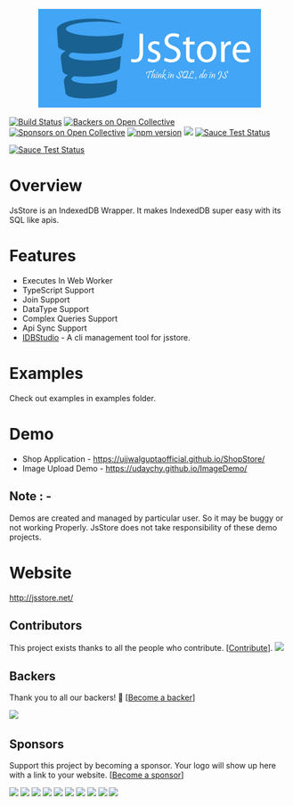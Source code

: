<p align="center"> 
<img src="logos/JsStore_400_177.png">
</p>

[![Build Status](https://travis-ci.org/ujjwalguptaofficial/JsStore.svg?branch=master)](https://travis-ci.org/ujjwalguptaofficial/JsStore)
[![Backers on Open Collective](https://opencollective.com/JsStore/backers/badge.svg)](#backers) [![Sponsors on Open Collective](https://opencollective.com/JsStore/sponsors/badge.svg)](#sponsors) [![npm version](https://badge.fury.io/js/jsstore.svg)](https://badge.fury.io/js/jsstore)
[![](https://data.jsdelivr.com/v1/package/npm/jsstore/badge)](https://www.jsdelivr.com/package/npm/jsstore)
[![Sauce Test Status](https://saucelabs.com/buildstatus/ujjwalgupta)](https://saucelabs.com/u/ujjwalgupta)

[![Sauce Test Status](https://saucelabs.com/browser-matrix/ujjwalgupta.svg)](https://saucelabs.com/u/ujjwalgupta)

# Overview

JsStore is an IndexedDB Wrapper. It makes IndexedDB super easy with its SQL like apis.

# Features 

* Executes In Web Worker
* TypeScript Support
* Join Support
* DataType Support
* Complex Queries Support
* Api Sync Support
* [IDBStudio](https://github.com/ujjwalguptaofficial/idbstudio) - A cli management tool for jsstore.

# Examples

Check out examples in examples folder.

# Demo

* Shop Application - https://ujjwalguptaofficial.github.io/ShopStore/
* Image Upload Demo - https://udaychy.github.io/ImageDemo/

## Note : - 
Demos are created and managed by particular user. So it may be buggy or not working Properly. JsStore does not take responsibility of these demo projects.

# Website

http://jsstore.net/

## Contributors

This project exists thanks to all the people who contribute. [[Contribute](CONTRIBUTING.md)].
<a href="graphs/contributors"><img src="https://opencollective.com/JsStore/contributors.svg?width=890&button=false" /></a>


## Backers

Thank you to all our backers! 🙏 [[Become a backer](https://opencollective.com/JsStore#backer)]

<a href="https://opencollective.com/JsStore#backers" target="_blank"><img src="https://opencollective.com/JsStore/backers.svg?width=890"></a>


## Sponsors

Support this project by becoming a sponsor. Your logo will show up here with a link to your website. [[Become a sponsor](https://opencollective.com/JsStore#sponsor)]

<a href="https://opencollective.com/JsStore/sponsor/0/website" target="_blank"><img src="https://opencollective.com/JsStore/sponsor/0/avatar.svg"></a>
<a href="https://opencollective.com/JsStore/sponsor/1/website" target="_blank"><img src="https://opencollective.com/JsStore/sponsor/1/avatar.svg"></a>
<a href="https://opencollective.com/JsStore/sponsor/2/website" target="_blank"><img src="https://opencollective.com/JsStore/sponsor/2/avatar.svg"></a>
<a href="https://opencollective.com/JsStore/sponsor/3/website" target="_blank"><img src="https://opencollective.com/JsStore/sponsor/3/avatar.svg"></a>
<a href="https://opencollective.com/JsStore/sponsor/4/website" target="_blank"><img src="https://opencollective.com/JsStore/sponsor/4/avatar.svg"></a>
<a href="https://opencollective.com/JsStore/sponsor/5/website" target="_blank"><img src="https://opencollective.com/JsStore/sponsor/5/avatar.svg"></a>
<a href="https://opencollective.com/JsStore/sponsor/6/website" target="_blank"><img src="https://opencollective.com/JsStore/sponsor/6/avatar.svg"></a>
<a href="https://opencollective.com/JsStore/sponsor/7/website" target="_blank"><img src="https://opencollective.com/JsStore/sponsor/7/avatar.svg"></a>
<a href="https://opencollective.com/JsStore/sponsor/8/website" target="_blank"><img src="https://opencollective.com/JsStore/sponsor/8/avatar.svg"></a>
<a href="https://opencollective.com/JsStore/sponsor/9/website" target="_blank"><img src="https://opencollective.com/JsStore/sponsor/9/avatar.svg"></a>


